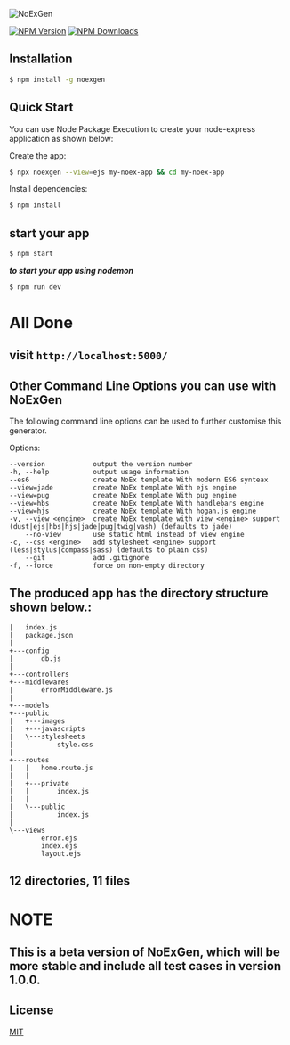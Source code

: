 ![NoExGen](https://socialify.git.ci/Yourstruggle11/NoExGen/image?description=1&descriptionEditable=NoExGen%20is%20a%20node.js%20express%20application%20generator%20with%20modern%20folder%20structure%2C%20namespace%2Fproject%20mapping%20and%20much%20more!%20It%20contains%20preconfigured%20Settings%20and%20Routing%20files%2C%20ready%20to%20be%20used%20in%20any%20project.&font=Bitter&forks=1&issues=1&language=1&name=1&owner=1&pattern=Charlie%20Brown&pulls=1&stargazers=1&theme=Light)


[![NPM Version][npm-image]][npm-url]
[![NPM Downloads][downloads-image]][downloads-url]


## Installation

```sh
$ npm install -g noexgen
```

## Quick Start

You can use Node Package Execution to create your node-express application as shown below:

Create the app:

```bash
$ npx noexgen --view=ejs my-noex-app && cd my-noex-app
```

Install dependencies:

```bash
$ npm install
```

## start your app

```bash
$ npm start
```

**_to start your app using nodemon_**

```bash
$ npm run dev
```

# All Done

## visit `http://localhost:5000/`

## Other Command Line Options you can use with NoExGen

The following command line options can be used to further customise this generator.

Options:

    --version            output the version number
    -h, --help           output usage information
    --es6                create NoEx template With modern ES6 synteax
    --view=jade          create NoEx template With ejs engine
    --view=pug           create NoEx template With pug engine
    --view=hbs           create NoEx template With handlebars engine
    --view=hjs           create NoEx template With hogan.js engine
    -v, --view <engine>  create NoEx template with view <engine> support (dust|ejs|hbs|hjs|jade|pug|twig|vash) (defaults to jade)
        --no-view        use static html instead of view engine
    -c, --css <engine>   add stylesheet <engine> support (less|stylus|compass|sass) (defaults to plain css)
        --git            add .gitignore
    -f, --force          force on non-empty directory

## The produced app has the directory structure shown below.:

    |   index.js
    |   package.json
    |
    +---config
    |       db.js
    |
    +---controllers
    +---middlewares
    |       errorMiddleware.js
    |
    +---models
    +---public
    |   +---images
    |   +---javascripts
    |   \---stylesheets
    |           style.css
    |
    +---routes
    |   |   home.route.js
    |   |
    |   +---private
    |   |       index.js
    |   |
    |   \---public
    |           index.js
    |
    \---views
            error.ejs
            index.ejs
            layout.ejs

## 12 directories, 11 files


# NOTE
## This is a beta version of NoExGen, which will be more stable and include all test cases in version 1.0.0. 


## License

[MIT](LICENSE)

[npm-image]: https://img.shields.io/npm/v/noexgen.svg
[npm-url]: https://www.npmjs.com/package/noexgen
[downloads-image]: https://img.shields.io/npm/dm/noexgen.svg
[downloads-url]: https://www.npmjs.com/package/noexgen